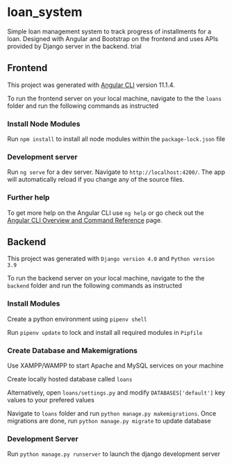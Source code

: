 # loan_system
Simple loan management system to track progress of installments for a loan. Designed with Angular and Bootstrap on the frontend and uses APIs provided by Django server in the backend. trial

## Frontend

This project was generated with [Angular CLI](https://github.com/angular/angular-cli) version 11.1.4.

To run the frontend server on your local machine, navigate to the the `loans` folder and run the following commands as instructed

### Install Node Modules

Run `npm install` to install all node modules within the `package-lock.json` file

### Development server

Run `ng serve` for a dev server. Navigate to `http://localhost:4200/`. The app will automatically reload if you change any of the source files.


### Further help

To get more help on the Angular CLI use `ng help` or go check out the [Angular CLI Overview and Command Reference](https://angular.io/cli) page.

## Backend

This project was generated with `Django version 4.0` and `Python version 3.9`

To run the backend server on your local machine, navigate to the the `backend` folder and run the following commands as instructed

### Install Modules

Create a python environment using `pipenv shell`

Run `pipenv update` to lock and install all required modules in `Pipfile`

### Create Database and Makemigrations

Use XAMPP/WAMPP to start Apache and MySQL services on your machine

Create locally hosted database called `loans`

Alternatively, open `loans/settings.py` and modify `DATABASES['default']` key values to your prefered values

Navigate to `loans` folder and run `python manage.py makemigrations`. Once migrations are done, run `python manage.py migrate` to update database

### Development Server

Run `python manage.py runserver` to launch the django development server



